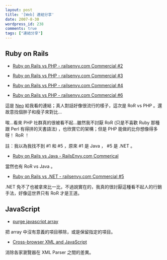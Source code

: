 ```yaml
---
layout: post
title: '[Web] 連結分享'
date: 2007-8-30
wordpress_id: 238
comments: true
tags: ["連結分享"]
---
```


## Ruby on Rails

* [Ruby on Rails vs PHP - railsenvy.com Commercial #2](http://www.youtube.com/watch?v=n1NVfDlU6yQ)

* [Ruby on Rails vs PHP - railsenvy.com Commercial #3](http://www.youtube.com/watch?v=p5EIrSM8dCA)

* [Ruby on Rails vs PHP - railsenvy.com Commercial #4](http://www.youtube.com/watch?v=Ld919lziKgE)

* [Ruby on Rails vs PHP - railsenvy.com Commercial #6](http://www.youtube.com/watch?v=GQXqWkWqnSw)

這是 [Neo](http://www.neo.com.tw) 給我看的連結；真人對話好像很流行的樣子，這次是 RoR vs PHP 。還故意找個胖子和瘦子來對比...

唉...看來 PHP 社群真的很被看不起...雖然我不討厭 RoR (只是不喜歡 Ruby 那種跟 Perl 有得拼的天書語法) ，也欣賞它的架構；但是 PHP 能做的比你想像得多呀！ RoR ！

註：我以為我找不到 #1 和 #5 ，原來 #1 是 Java ， #5 是 .NET 。

* [Ruby on Rails vs Java - RailsEnvy.com Commerical](http://www.youtube.com/watch?v=PQbuyKUaKFo)

當然也有 RoR vs Java 。

* [Ruby on Rails vs .NET - railsenvy.com Commercial #5](http://www.youtube.com/watch?v=528BCJiRkks)

.NET 免不了也被拿來比一比，不過說實在的，我真的很討厭這種看不起人的行銷手法，好像這世界只有 RoR 才是王道。



## JavaScript

* [purge javascript array](http://blog.hedgerwow.com/2007/08/29/purge-javascript-array/)

把 array 中沒有意義的項目移除，或是保留指定的項目。

* [Cross-browser XML and JavaScript](http://www.alexatnet.com/node/62)

消除各家瀏覽器在 XML Parser 之間的差異。


